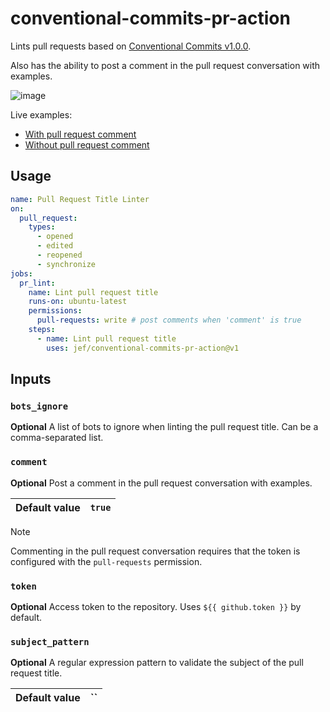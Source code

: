 # conventional-commits-pr-action

Lints pull requests based on [Conventional Commits v1.0.0](https://www.conventionalcommits.org/en/v1.0.0/).

Also has the ability to post a comment in the pull request conversation with examples.

![image](https://user-images.githubusercontent.com/12074633/108867820-91325700-75c3-11eb-8820-4b55abe01c35.png)

Live examples:

- [With pull request comment](https://github.com/jef/conventional-commits-pr-action/pull/5)
- [Without pull request comment](https://github.com/jef/conventional-commits-pr-action/pull/4)

## Usage

```yaml
name: Pull Request Title Linter
on:
  pull_request:
    types:
      - opened
      - edited
      - reopened
      - synchronize
jobs:
  pr_lint:
    name: Lint pull request title
    runs-on: ubuntu-latest
    permissions:
      pull-requests: write # post comments when 'comment' is true
    steps:
      - name: Lint pull request title
        uses: jef/conventional-commits-pr-action@v1
```

## Inputs

### `bots_ignore`

**Optional** A list of bots to ignore when linting the pull request title. Can be a comma-separated list.

### `comment`

**Optional** Post a comment in the pull request conversation with examples.

| Default value | `true` |
| ------------- | ------ |

> [!NOTE]
> Commenting in the pull request conversation requires that the token is configured with the `pull-requests` permission.

### `token`

**Optional** Access token to the repository. Uses `${{ github.token }}` by default.

### `subject_pattern`

**Optional** A regular expression pattern to validate the subject of the pull request title.

| Default value | ``  |
| ------------- | --- |
